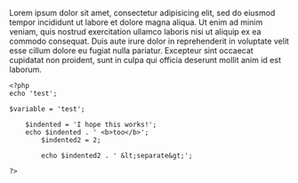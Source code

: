 Lorem ipsum dolor sit amet, consectetur adipisicing elit, sed do eiusmod
tempor incididunt ut labore et dolore magna aliqua. Ut enim ad minim veniam,
quis nostrud exercitation ullamco laboris nisi ut aliquip ex ea commodo
consequat. Duis aute irure dolor in reprehenderit in voluptate velit esse
cillum dolore eu fugiat nulla pariatur. Excepteur sint occaecat cupidatat non
proident, sunt in culpa qui officia deserunt mollit anim id est laborum.

<?php
echo 'test';

$variable = 'test';

	$indented = 'I hope this works!';
	echo $indented . ' too';
		$indented2 = 2;

		echo $indented2 . ' separate';

?>

	<?php
	echo 'test';
	
	$variable = 'test';
	
		$indented = 'I hope this works!';
		echo $indented . ' <b>too</b>';
			$indented2 = 2;
	
			echo $indented2 . ' &lt;separate&gt;';
	
	?>